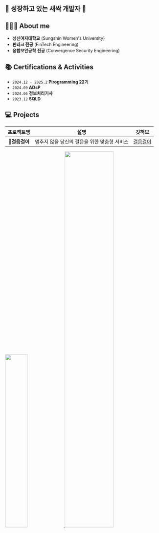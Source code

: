 <!-- 소개 -->
## 🌱 성장하고 있는 새싹 개발자 🌱

<!-- About me -->
## 👩🏻‍💻 About me
- **성신여자대학교** (Sungshin Women's University)
- **핀테크 전공** (FinTech Engineering)
- **융합보안공학 전공** (Convergence Security Engineering)


<!-- 자격증 & 활동 -->
## 📚 Certifications & Activities
- `2024.12 - 2025.2`  **Pirogramming 22기**
- `2024.09`  **ADsP**
- `2024.06`  **정보처리기사**
- `2023.12`  **SQLD**

<!-- 프로젝트 -->
## 💻 Projects
| 프로젝트명 | 설명 | 깃허브 |
|:---------:|:---------:| :---------:|
| **🏃걸음걸이** | 멈추지 않을 당신의 걸음을 위한 맞춤형 서비스 | [걸음걸이](https://github.com/pirogramming/geol-eum-geol-i) |

<!-- Tech Stack -->


<!-- Statistics(통계) -->
<!-- <a href="https://github.com/anuraghazra/github-readme-stats">
  <img src="https://github-readme-stats.vercel.app/api/top-langs/?username=seonjuuu&layout=compact&show_icons=true&theme=monokai&langs_count=6" height="180px"/>
</a>

<a href="https://github.com/anuraghazra/github-readme-stats">
  <img src="https://github-readme-stats.vercel.app/api?username=seonjuuu&show_icons=true&theme=monokai&card_width=400" height="180px" />
</a> -->

<a href="https://github.com/anuraghazra/github-readme-stats">
    <img src="https://github-readme-stats.vercel.app/api/top-langs/?username=seonjuuu&layout=donut&show_icons=true&theme=monokai&bg_color=20232a&icon_color=58A6FF&text_color=fff&title_color=58A6FF&count_private=true&exclude_repo=Face-Transfer-Application" width=38% />
</a>    
<a href="https://github.com/anuraghazra/github-readme-stats">
  <img src="https://github-readme-stats.vercel.app/api?username=seonjuuu&show_icons=true&theme=monokai&bg_color=20232a&icon_color=58A6FF&text_color=fff&title_color=58A6FF&count_private=true" width=56% />
</a>